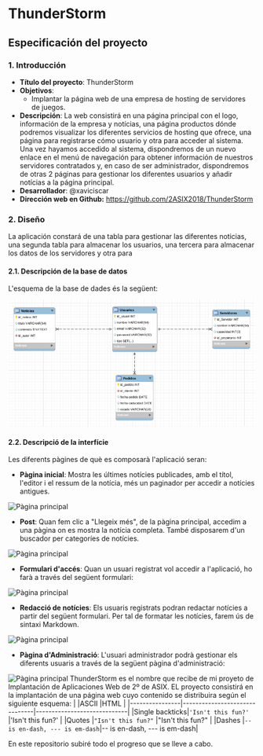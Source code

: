 # ThunderStorm

## Especificación del proyecto

### 1. Introducción

* **Título del proyecto**: ThunderStorm
* **Objetivos**: 
  * Implantar la página web de una empresa de hosting de servidores de juegos.
* **Descripción**: La web consistirá en una página principal con el logo, información de la empresa y notícias, una página productos dónde podremos visualizar los diferentes servicios de hosting que ofrece, una página para registrarse cómo usuario y otra para acceder al sistema.
Una vez hayamos accedido al sistema, dispondremos de un nuevo enlace en el menú de navegación para obtener información de nuestros servidores contratados y, en caso de ser administrador, dispondremos de otras 2 páginas para gestionar los diferentes usuarios y añadir notícias a la página principal.
* **Desarrollador**: @xaviciscar
* **Dirección web en Github:** https://github.com/2ASIX2018/ThunderStorm

### 2. Diseño

La aplicación constará de una tabla para gestionar las diferentes noticias, una segunda tabla para almacenar los usuarios, una tercera para almacenar los datos de los servidores y otra para 

#### 2.1. Descripción de la base de datos

L'esquema de la base de dades és la següent:

![Base de dades](imgs/database-schema.png)

#### 2.2. Descripció de la interfície 

Les diferents pàgines de què es composarà l'aplicació seran:

* **Pàgina inicial**: Mostra les últimes notícies publicades, amb el títol, l'editor i el ressum de la notícia, més un paginador per accedir a notícies antigues.

![Pàgina principal](imgs/principal.png)

* **Post**: Quan fem clic a "Llegeix més", de la pàgina principal, accedim a una pàgina on es mostra la notícia completa. També disposarem d'un buscador per categoríes de notícies.

![Pàgina principal](imgs/post.png)

* **Formulari d'accés**: Quan un usuari registrat vol accedir a l'aplicació, ho farà a través del següent formulari:

![Pàgina principal](imgs/login.png)

* **Redacció de notícies**: Els usuaris registrats podran redactar notícies a partir del següent formulari. Per tal de formatar les notícies, farem ús de sintaxi Markdown.

![Pàgina principal](imgs/redacta.png)

* **Pàgina d'Administració**: L'usuari administrador podrà gestionar els diferents usuaris a través de la següent pàgina d'administració:

![Pàgina principal](imgs/admin.png)
ThunderStorm es el nombre que recibe de mi proyeto de Implantación de Aplicaciones Web de 2º de ASIX.
EL proyecto consistirá en la implantación de una página web cuyo contenido se distribuira según el siguiente esquema:
|                |ASCII                          |HTML                         |
|----------------|-------------------------------|-----------------------------|
|Single backticks|`'Isn't this fun?'`            |'Isn't this fun?'            |
|Quotes          |`"Isn't this fun?"`            |"Isn't this fun?"            |
|Dashes          |`-- is en-dash, --- is em-dash`|-- is en-dash, --- is em-dash|

En este repositorio subiré todo el progreso que se lleve a cabo.
